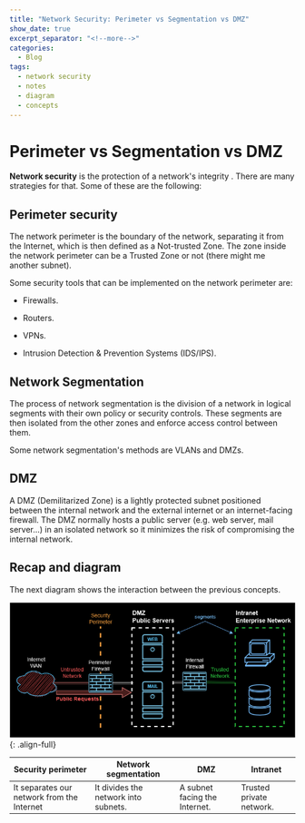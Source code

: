 ```yaml
---
title: "Network Security: Perimeter vs Segmentation vs DMZ"
show_date: true
excerpt_separator: "<!--more-->"
categories:
  - Blog
tags:
  - network security
  - notes
  - diagram
  - concepts
---
```


# Perimeter vs Segmentation vs DMZ

**Network security** is the protection of a network's integrity . There are many strategies for that. Some of these are the following:
<!--more-->

## Perimeter security

The network perimeter is the boundary of the network, separating it from the Internet, which is then defined as a Not-trusted Zone. The zone inside the network perimeter can be a Trusted Zone or not (there might me another subnet).

Some security tools that can be implemented on the network perimeter are:

- Firewalls.
  
- Routers.
  
- VPNs.
  
- Intrusion Detection & Prevention Systems (IDS/IPS).
  

## Network Segmentation

The process of network segmentation is the division of a network in logical segments with their own policy or security controls. These segments are then isolated from the other zones and enforce access control between them.

Some network segmentation's methods are VLANs and DMZs.

## DMZ

A DMZ (Demilitarized Zone) is a lightly protected subnet positioned between the internal network and the external internet or an internet-facing firewall. The DMZ normally hosts a public server (e.g. web server, mail server...) in an isolated network so it minimizes the risk of compromising the internal network.

## Recap and diagram

The next diagram shows the interaction between the previous concepts.

![diagram](/assets/images/dmz-perimeter-segments-diagram.png){: .align-full}

| Security perimeter | Network segmentation | DMZ | Intranet |
| --- | --- | --- | --- |
| It separates our network from the Internet | It divides the network into subnets. | A subnet facing the Internet. | Trusted private network. |
